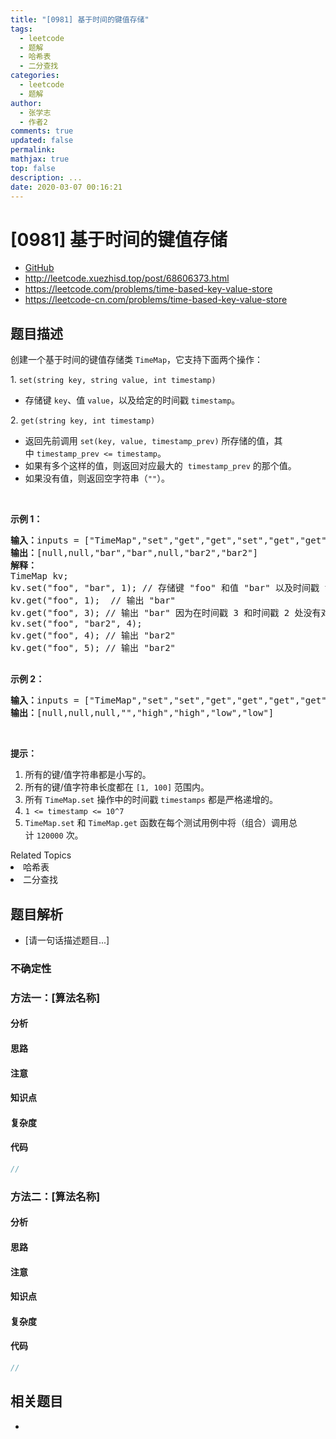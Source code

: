 ```yaml
---
title: "[0981] 基于时间的键值存储"
tags:
  - leetcode
  - 题解
  - 哈希表
  - 二分查找
categories:
  - leetcode
  - 题解
author:
  - 张学志
  - 作者2
comments: true
updated: false
permalink:
mathjax: true
top: false
description: ...
date: 2020-03-07 00:16:21
---
```



# [0981] 基于时间的键值存储
* [GitHub](https://github.com/algoboy101/LeetCodeCrowdsource/tree/master/_posts/QA/%5B0981%5D%20%E5%9F%BA%E4%BA%8E%E6%97%B6%E9%97%B4%E7%9A%84%E9%94%AE%E5%80%BC%E5%AD%98%E5%82%A8.md)
* http://leetcode.xuezhisd.top/post/68606373.html
* https://leetcode.com/problems/time-based-key-value-store
* https://leetcode-cn.com/problems/time-based-key-value-store


## 题目描述

<p>创建一个基于时间的键值存储类&nbsp;<code>TimeMap</code>，它支持下面两个操作：</p>

<p>1. <code>set(string key, string value, int timestamp)</code></p>

<ul>
	<li>存储键&nbsp;<code>key</code>、值&nbsp;<code>value</code>，以及给定的时间戳&nbsp;<code>timestamp</code>。</li>
</ul>

<p>2. <code>get(string key, int timestamp)</code></p>

<ul>
	<li>返回先前调用&nbsp;<code>set(key, value, timestamp_prev)</code>&nbsp;所存储的值，其中&nbsp;<code>timestamp_prev &lt;= timestamp</code>。</li>
	<li>如果有多个这样的值，则返回对应最大的&nbsp;&nbsp;<code>timestamp_prev</code>&nbsp;的那个值。</li>
	<li>如果没有值，则返回空字符串（<code>&quot;&quot;</code>）。</li>
</ul>

<p>&nbsp;</p>

<p><strong>示例 1：</strong></p>

<pre><strong>输入：</strong>inputs = [&quot;TimeMap&quot;,&quot;set&quot;,&quot;get&quot;,&quot;get&quot;,&quot;set&quot;,&quot;get&quot;,&quot;get&quot;], inputs = [[],[&quot;foo&quot;,&quot;bar&quot;,1],[&quot;foo&quot;,1],[&quot;foo&quot;,3],[&quot;foo&quot;,&quot;bar2&quot;,4],[&quot;foo&quot;,4],[&quot;foo&quot;,5]]
<strong>输出：</strong>[null,null,&quot;bar&quot;,&quot;bar&quot;,null,&quot;bar2&quot;,&quot;bar2&quot;]
<strong>解释：</strong>&nbsp; 
TimeMap kv; &nbsp; 
kv.set(&quot;foo&quot;, &quot;bar&quot;, 1); // 存储键 &quot;foo&quot; 和值 &quot;bar&quot; 以及时间戳 timestamp = 1 &nbsp; 
kv.get(&quot;foo&quot;, 1);  // 输出 &quot;bar&quot; &nbsp; 
kv.get(&quot;foo&quot;, 3); // 输出 &quot;bar&quot; 因为在时间戳 3 和时间戳 2 处没有对应 &quot;foo&quot; 的值，所以唯一的值位于时间戳 1 处（即 &quot;bar&quot;） &nbsp; 
kv.set(&quot;foo&quot;, &quot;bar2&quot;, 4); &nbsp; 
kv.get(&quot;foo&quot;, 4); // 输出 &quot;bar2&quot; &nbsp; 
kv.get(&quot;foo&quot;, 5); // 输出 &quot;bar2&quot; &nbsp; 

</pre>

<p><strong>示例 2：</strong></p>

<pre><strong>输入：</strong>inputs = [&quot;TimeMap&quot;,&quot;set&quot;,&quot;set&quot;,&quot;get&quot;,&quot;get&quot;,&quot;get&quot;,&quot;get&quot;,&quot;get&quot;], inputs = [[],[&quot;love&quot;,&quot;high&quot;,10],[&quot;love&quot;,&quot;low&quot;,20],[&quot;love&quot;,5],[&quot;love&quot;,10],[&quot;love&quot;,15],[&quot;love&quot;,20],[&quot;love&quot;,25]]
<strong>输出：</strong>[null,null,null,&quot;&quot;,&quot;high&quot;,&quot;high&quot;,&quot;low&quot;,&quot;low&quot;]
</pre>

<p>&nbsp;</p>

<p><strong>提示：</strong></p>

<ol>
	<li>所有的键/值字符串都是小写的。</li>
	<li>所有的键/值字符串长度都在&nbsp;<code>[1, 100]</code>&nbsp;范围内。</li>
	<li>所有&nbsp;<code>TimeMap.set</code>&nbsp;操作中的时间戳&nbsp;<code>timestamps</code> 都是严格递增的。</li>
	<li><code>1 &lt;= timestamp &lt;= 10^7</code></li>
	<li><code>TimeMap.set</code> 和&nbsp;<code>TimeMap.get</code>&nbsp;函数在每个测试用例中将（组合）调用总计&nbsp;<code>120000</code> 次。</li>
</ol>
<div><div>Related Topics</div><div><li>哈希表</li><li>二分查找</li></div></div>


## 题目解析
* [请一句话描述题目...]

### 不确定性


### 方法一：[算法名称]

#### 分析

#### 思路

#### 注意

#### 知识点

#### 复杂度

#### 代码

```cpp
//
```


### 方法二：[算法名称]

#### 分析

#### 思路

#### 注意

#### 知识点

#### 复杂度

#### 代码

```cpp
//
```


## 相关题目
* 
